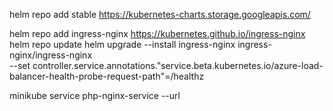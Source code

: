 helm repo add stable https://kubernetes-charts.storage.googleapis.com/

helm repo add ingress-nginx https://kubernetes.github.io/ingress-nginx
helm repo update
helm upgrade --install ingress-nginx ingress-nginx/ingress-nginx \
 --set controller.service.annotations."service\.beta\.kubernetes\.io/azure-load-balancer-health-probe-request-path"=/healthz

minikube service php-nginx-service --url
